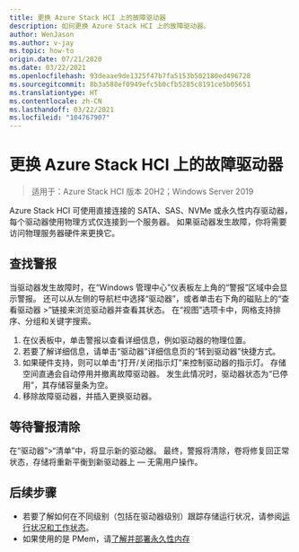 ```yaml
---
title: 更换 Azure Stack HCI 上的故障驱动器
description: 如何更换 Azure Stack HCI 上的故障驱动器。
author: WenJason
ms.author: v-jay
ms.topic: how-to
origin.date: 07/21/2020
ms.date: 03/22/2021
ms.openlocfilehash: 93deaae9de1325f47b7fa5153b502180ed496728
ms.sourcegitcommit: 8b3a588ef0949efc5b0cfb5285c8191ce5b05651
ms.translationtype: HT
ms.contentlocale: zh-CN
ms.lasthandoff: 03/22/2021
ms.locfileid: "104767907"
---
```

# <a name="replace-failed-drives-on-azure-stack-hci"></a>更换 Azure Stack HCI 上的故障驱动器

> 适用于：Azure Stack HCI 版本 20H2；Windows Server 2019

Azure Stack HCI 可使用直接连接的 SATA、SAS、NVMe 或永久性内存驱动器，每个驱动器使用物理方式仅连接到一个服务器。 如果驱动器发生故障，你将需要访问物理服务器硬件来更换它。

## <a name="find-the-alert"></a>查找警报
当驱动器发生故障时，在“Windows 管理中心”仪表板左上角的“警报”区域中会显示警报。 还可以从左侧的导航栏中选择“驱动器”，或者单击右下角的磁贴上的“查看驱动器 >”链接来浏览驱动器并查看其状态。 在“视图”选项卡中，网格支持排序、分组和关键字搜索。

1. 在仪表板中，单击警报以查看详细信息，例如驱动器的物理位置。
1. 若要了解详细信息，请单击“驱动器”详细信息页的“转到驱动器”快捷方式。
1. 如果硬件支持，则可以单击“打开/关闭指示灯”来控制驱动器的指示灯。
   存储空间直通会自动停用并撤离故障驱动器。 发生此情况时，驱动器状态为“已停用”，其存储容量条为空。
1. 移除故障驱动器，并插入更换驱动器。

## <a name="wait-for-the-alert-to-clear"></a>等待警报清除
在“驱动器”>“清单”中，将显示新的驱动器。 最终，警报将清除，卷将修复回正常状态，存储将重新平衡到新驱动器上 — 无需用户操作。

## <a name="next-steps"></a>后续步骤
- 若要了解如何在不同级别（包括在驱动器级别）跟踪存储运行状况，请参阅[运行状况和工作状态](https://docs.microsoft.com/windows-server/storage/storage-spaces/storage-spaces-states)。
- 如果使用的是 PMem，请[了解并部署永久性内存](https://docs.microsoft.com/windows-server/storage/storage-spaces/deploy-pmem)